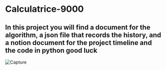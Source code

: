# Calculatrice-9000
## In this project you will find a document for the algorithm, a json file that records the history, and a notion document for the project timeline and the code in python good luck 
![Capture](https://user-images.githubusercontent.com/115155554/213144300-0bd1faf6-3866-4b42-becc-89dbbca8edf7.jpg)
